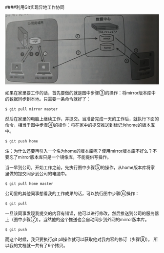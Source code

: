 ####利用Git实现异地工作协同

![Alt text ](./image/Git_diff_way.png) 

如果在家里要工作的话，首先要做的就是图中步骤③的操作：将mirror版本库中的数据同步到本地。只需要一条命令就好了：

``` $ git pull mirror master ```

然后在家里的电脑上继续工作，并提交。当准备完成一天的工作后，就执行下面的命令，相当于图中步骤④的操作：将在家中的提交推送到标记为home的版本库中。

```$ git push home ```

注：为什么还要再引入一个名为home的版本库呢？使用mirror版本库不好么？不要忘了mirror版本库只是一个镜像库，不能提供写操作。

当一早到公司，开始工作之前，先执行图中步骤⑤的操作，从home版本库将家里做的提交同步到公司的电脑中。

```$ git pull home master```

公司里的其他同事想看我的工作成果的话，可以执行图中步骤⑥操作：

```$ git pull```

一旦该同事发现我提交的内容有错误，他可以进行修改，然后推送到公司的服务器上（图中步骤⑦）。当然他的这个推送也会自动同步到外网的mirror版本库。

```$ git push```

而这个时候，我只要执行git pll操作就可以获取他对我内容的修订（步骤⑧）。 所以我的文档就一共有了6个拷贝。